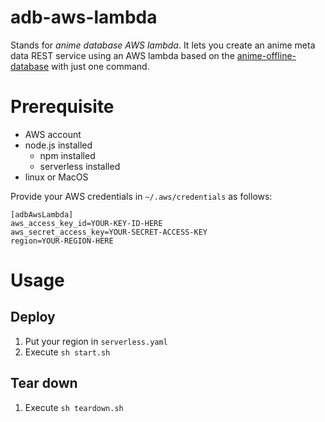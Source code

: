 # adb-aws-lambda
Stands for _anime database AWS lambda_. It lets you create an anime meta data REST service using an AWS lambda based on the [anime-offline-database](https://github.com/manami-project/anime-offline-database) with just one command.

# Prerequisite
* AWS account
* node.js installed
  * npm installed
  * serverless installed
* linux or MacOS

Provide your AWS credentials in `~/.aws/credentials` as follows:
```
[adbAwsLambda]
aws_access_key_id=YOUR-KEY-ID-HERE
aws_secret_access_key=YOUR-SECRET-ACCESS-KEY
region=YOUR-REGION-HERE
```

# Usage
## Deploy
1. Put your region in `serverless.yaml`
2. Execute `sh start.sh`

## Tear down
1. Execute `sh teardown.sh`